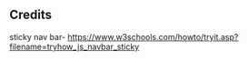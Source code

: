 

## Credits

sticky nav bar- https://www.w3schools.com/howto/tryit.asp?filename=tryhow_js_navbar_sticky
